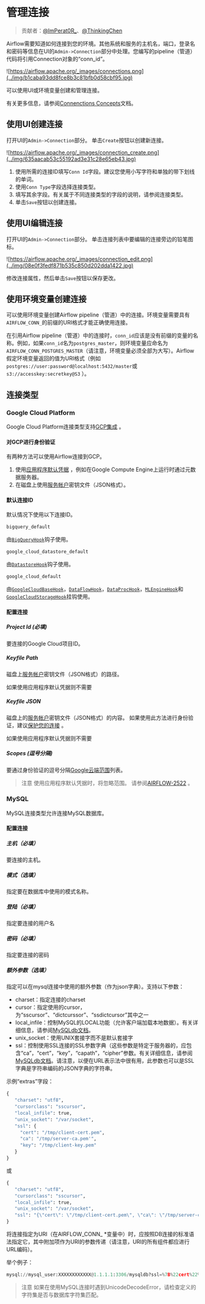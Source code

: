 # 管理连接

> 贡献者：[@ImPerat0R\_](https://github.com/tssujt)、[@ThinkingChen](https://github.com/cdmikechen)

Airflow需要知道如何连接到您的环境。其他系统和服务的主机名，端口，登录名和密码等信息在UI的`Admin->Connection`部分中处理。您编写的pipeline（管道）代码将引用Connection对象的“conn_id”。

![https://airflow.apache.org/_images/connections.png](../img/b1caba93dd8fce8b3c81bfb0d58cbf95.jpg)

可以使用UI或环境变量创建和管理连接。

有关更多信息，请参阅[Connenctions Concepts](20.md)文档。

## 使用UI创建连接

打开UI的`Admin->Connection`部分。 单击`Create`按钮以创建新连接。

![https://airflow.apache.org/_images/connection_create.png](../img/635aacab53c55192ad3e31c28e65eb43.jpg)

1. 使用所需的连接ID填写`Conn Id`字段。建议您使用小写字符和单独的带下划线的单词。
2. 使用`Conn Type`字段选择连接类型。
3. 填写其余字段。有关属于不同连接类型的字段的说明，请参阅连接类型。
4. 单击`Save`按钮以创建连接。

## 使用UI编辑连接

打开UI的`Admin->Connection`部分。 单击连接列表中要编辑的连接旁边的铅笔图标。

![https://airflow.apache.org/_images/connection_edit.png](../img/08e0f3fedf871b535c850d202dda1422.jpg)

修改连接属性，然后单击`Save`按钮以保存更改。

## 使用环境变量创建连接

可以使用环境变量创建Airflow pipeline（管道）中的连接。环境变量需要具有`AIRFLOW_CONN_`的前缀的URI格式才能正确使用连接。

在引用Airflow pipeline（管道）中的连接时，`conn_id`应该是没有前缀的变量的名称。例如，如果`conn_id`名为`postgres_master`，则环境变量应命名为`AIRFLOW_CONN_POSTGRES_MASTER`（请注意，环境变量必须全部为大写）。Airflow假定环境变量返回的值为URI格式（例如`postgres://user:password@localhost:5432/master`或`s3://accesskey:secretkey@S3` ）。

## 连接类型

### Google Cloud Platform

Google Cloud Platform连接类型支持[GCP集成](28.md) 。

#### 对GCP进行身份验证

有两种方法可以使用Airflow连接到GCP。

1. 使用[应用程序默认凭据](https://google-auth.readthedocs.io/en/latest/reference/google.auth.html) ，例如在Google Compute Engine上运行时通过元数据服务器。
2. 在磁盘上使用[服务帐户](https://cloud.google.com/docs/authentication/)密钥文件（JSON格式）。

#### 默认连接ID

默认情况下使用以下连接ID。

```py
bigquery_default
```

由[`BigQueryHook`](28.md)钩子使用。

```py
google_cloud_datastore_default
```

由[`DatastoreHook`](28.md)钩子使用。

```py
google_cloud_default
```

由[`GoogleCloudBaseHook`](28.md)，[`DataFlowHook`](28.md)，[`DataProcHook`](31.md)，[`MLEngineHook`](28.md)和[`GoogleCloudStorageHook`](28.md)挂钩使用。

#### 配置连接

##### Project Id (必填)

要连接的Google Cloud项目ID。

##### Keyfile Path

磁盘上[服务帐户](https://cloud.google.com/docs/authentication/)密钥文件（JSON格式）的路径。

如果使用应用程序默认凭据则不需要

##### Keyfile JSON

磁盘上的[服务帐户](https://cloud.google.com/docs/authentication/)密钥文件（JSON格式）的内容。 如果使用此方法进行身份验证，建议[保护您的连接](11.md) 。

如果使用应用程序默认凭据则不需要

##### Scopes (逗号分隔)

要通过身份验证的逗号分隔[Google云端范围](https://developers.google.com/identity/protocols/googlescopes)列表。

> 注意
> 使用应用程序默认凭据时，将忽略范围。 请参阅[AIRFLOW-2522](https://issues.apache.org/jira/browse/AIRFLOW-2522) 。

### MySQL

MySQL连接类型允许连接MySQL数据库。

#### 配置连接

##### 主机（必填）

要连接的主机。

##### 模式（选填）

指定要在数据库中使用的模式名称。

##### 登陆（必填）

指定要连接的用户名

##### 密码（必填）

指定要连接的密码

##### 额外参数（选填）

指定可以在mysql连接中使用的额外参数（作为json字典）。支持以下参数：

 - charset：指定连接的charset
 - cursor：指定使用的cursor，为“sscursor”、“dictcurssor”、“ssdictcursor”其中之一
 - local_infile：控制MySQL的LOCAL功能（允许客户端加载本地数据）。有关详细信息，请参阅[MySQLdb文档](https://mysqlclient.readthedocs.io/user_guide.html)。
 - unix_socket：使用UNIX套接字而不是默认套接字
 - ssl：控制使用SSL连接的SSL参数字典（这些参数是特定于服务器的，应包含“ca”，“cert”，“key”，“capath”，“cipher”参数。有关详细信息，请参阅[MySQLdb文档](https://mysqlclient.readthedocs.io/user_guide.html)。请注意，以便在URL表示法中很有用，此参数也可以是SSL字典是字符串编码的JSON字典的字符串。

示例“extras”字段：

```py
{
   "charset": "utf8",
   "cursorclass": "sscursor",
   "local_infile": true,
   "unix_socket": "/var/socket",
   "ssl": {
     "cert": "/tmp/client-cert.pem",
     "ca": "/tmp/server-ca.pem'",
     "key": "/tmp/client-key.pem"
   }
}
```

或

```py
{
   "charset": "utf8",
   "cursorclass": "sscursor",
   "local_infile": true,
   "unix_socket": "/var/socket",
   "ssl": "{\"cert\": \"/tmp/client-cert.pem\", \"ca\": \"/tmp/server-ca.pem\", \"key\": \"/tmp/client-key.pem\"}"
}
```

将连接指定为URI（在AIRFLOW_CONN_ *变量中）时，应按照DB连接的标准语法指定它，其中附加项作为URI的参数传递（请注意，URI的所有组件都应进行URL编码）。

举个例子：

```py
mysql://mysql_user:XXXXXXXXXXXX@1.1.1.1:3306/mysqldb?ssl=%7B%22cert%22%3A+%22%2Ftmp%2Fclient-cert.pem%22%2C+%22ca%22%3A+%22%2Ftmp%2Fserver-ca.pem%22%2C+%22key%22%3A+%22%2Ftmp%2Fclient-key.pem%22%7D
```

> 注意
> 如果在使用MySQL连接时遇到UnicodeDecodeError，请检查定义的字符集是否与数据库字符集匹配。
